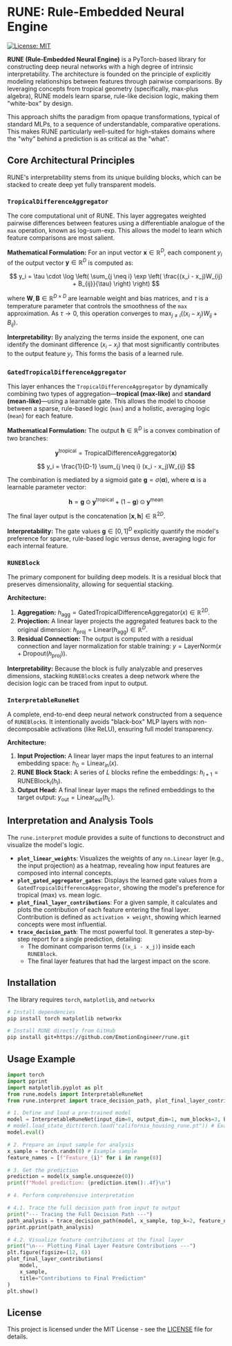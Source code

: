 # RUNE: Rule-Embedded Neural Engine

[![License: MIT](https://img.shields.io/badge/License-MIT-yellow.svg)](https://opensource.org/licenses/MIT)

**RUNE (Rule-Embedded Neural Engine)** is a PyTorch-based library for constructing deep neural networks with a high degree of intrinsic interpretability. The architecture is founded on the principle of explicitly modeling relationships between features through pairwise comparisons. By leveraging concepts from tropical geometry (specifically, max-plus algebra), RUNE models learn sparse, rule-like decision logic, making them "white-box" by design.

This approach shifts the paradigm from opaque transformations, typical of standard MLPs, to a sequence of understandable, comparative operations. This makes RUNE particularly well-suited for high-stakes domains where the "why" behind a prediction is as critical as the "what".

## Core Architectural Principles

RUNE's interpretability stems from its unique building blocks, which can be stacked to create deep yet fully transparent models.

### `TropicalDifferenceAggregator`
The core computational unit of RUNE. This layer aggregates weighted pairwise differences between features using a differentiable analogue of the `max` operation, known as log-sum-exp. This allows the model to learn which feature comparisons are most salient.

**Mathematical Formulation:**
For an input vector $\mathbf{x} \in \mathbb{R}^D$, each component $y_i$ of the output vector $\mathbf{y} \in \mathbb{R}^D$ is computed as:

$$
y_i = \tau \cdot \log \left( \sum_{j \neq i} \exp \left( \frac{(x_i - x_j)W_{ij} + B_{ij}}{\tau} \right) \right)
$$

where $\mathbf{W}, \mathbf{B} \in \mathbb{R}^{D \times D}$ are learnable weight and bias matrices, and $\tau$ is a temperature parameter that controls the smoothness of the `max` approximation. As $\tau \to 0$, this operation converges to $\max_{j \neq i}((x_i - x_j)W_{ij} + B_{ij})$.

**Interpretability:** By analyzing the terms inside the exponent, one can identify the dominant difference $(x_i - x_j)$ that most significantly contributes to the output feature $y_i$. This forms the basis of a learned rule.

### `GatedTropicalDifferenceAggregator`
This layer enhances the `TropicalDifferenceAggregator` by dynamically combining two types of aggregation—**tropical (max-like)** and **standard (mean-like)**—using a learnable gate. This allows the model to choose between a sparse, rule-based logic (`max`) and a holistic, averaging logic (`mean`) for each feature.

**Mathematical Formulation:**
The output $\mathbf{h} \in \mathbb{R}^D$ is a convex combination of two branches:

$$
\mathbf{y}^{\text{tropical}} = \text{TropicalDifferenceAggregator}(\mathbf{x})
$$

$$
y_i = \frac{1}{D-1} \sum_{j \neq i} (x_i - x_j)W_{ij}
$$

The combination is mediated by a sigmoid gate $\mathbf{g} = \sigma(\mathbf{\alpha})$, where $\mathbf{\alpha}$ is a learnable parameter vector:

$$
\mathbf{h} = \mathbf{g} \odot \mathbf{y}^{\text{tropical}} + (1 - \mathbf{g}) \odot \mathbf{y}^{\text{mean}}
$$

The final layer output is the concatenation $[\mathbf{x}, \mathbf{h}] \in \mathbb{R}^{2D}$.

**Interpretability:** The gate values $\mathbf{g} \in [0, 1]^D$ explicitly quantify the model's preference for sparse, rule-based logic versus dense, averaging logic for each internal feature.

### `RUNEBlock`
The primary component for building deep models. It is a residual block that preserves dimensionality, allowing for sequential stacking.

**Architecture:**
1.  **Aggregation:** $h_{\text{agg}} = \text{GatedTropicalDifferenceAggregator}(x) \in \mathbb{R}^{2D}$.
2.  **Projection:** A linear layer projects the aggregated features back to the original dimension: $h_{\text{proj}} = \text{Linear}(h_{\text{agg}}) \in \mathbb{R}^D$.
3.  **Residual Connection:** The output is computed with a residual connection and layer normalization for stable training: $y = \text{LayerNorm}(x + \text{Dropout}(h_{\text{proj}}))$.

**Interpretability:** Because the block is fully analyzable and preserves dimensions, stacking `RUNEBlock`s creates a deep network where the decision logic can be traced from input to output.

### `InterpretableRuneNet`
A complete, end-to-end deep neural network constructed from a sequence of `RUNEBlock`s. It intentionally avoids "black-box" MLP layers with non-decomposable activations (like ReLU), ensuring full model transparency.

**Architecture:**
1.  **Input Projection:** A linear layer maps the input features to an internal embedding space: $h_0 = \text{Linear}_{\text{in}}(x)$.
2.  **RUNE Block Stack:** A series of $L$ blocks refine the embeddings: $h_{l+1} = \text{RUNEBlock}_l(h_l)$.
3.  **Output Head:** A final linear layer maps the refined embeddings to the target output: $y_{\text{out}} = \text{Linear}_{\text{out}}(h_L)$.

## Interpretation and Analysis Tools

The `rune.interpret` module provides a suite of functions to deconstruct and visualize the model's logic.

-   **`plot_linear_weights`**: Visualizes the weights of any `nn.Linear` layer (e.g., the input projection) as a heatmap, revealing how input features are composed into internal concepts.
-   **`plot_gated_aggregator_gates`**: Displays the learned gate values from a `GatedTropicalDifferenceAggregator`, showing the model's preference for tropical (max) vs. mean logic.
-   **`plot_final_layer_contributions`**: For a given sample, it calculates and plots the contribution of each feature entering the final layer. Contribution is defined as `activation × weight`, showing which learned concepts were most influential.
-   **`trace_decision_path`**: The most powerful tool. It generates a step-by-step report for a single prediction, detailing:
    -   The dominant comparison terms (`(x_i - x_j)`) inside each `RUNEBlock`.
    -   The final layer features that had the largest impact on the score.

## Installation

The library requires `torch`, `matplotlib`, and `networkx`

```bash
# Install dependencies
pip install torch matplotlib networkx

# Install RUNE directly from GitHub
pip install git+https://github.com/EmotionEngineer/rune.git
```

## Usage Example

```python
import torch
import pprint
import matplotlib.pyplot as plt
from rune.models import InterpretableRuneNet
from rune.interpret import trace_decision_path, plot_final_layer_contributions

# 1. Define and load a pre-trained model
model = InterpretableRuneNet(input_dim=8, output_dim=1, num_blocks=3, block_dim=32)
# model.load_state_dict(torch.load("california_housing_rune.pt")) # Example
model.eval()

# 2. Prepare an input sample for analysis
x_sample = torch.randn(8) # Example sample
feature_names = [f"Feature_{i}" for i in range(8)]

# 3. Get the prediction
prediction = model(x_sample.unsqueeze(0))
print(f"Model prediction: {prediction.item():.4f}\n")

# 4. Perform comprehensive interpretation

# 4.1. Trace the full decision path from input to output
print("--- Tracing the Full Decision Path ---")
path_analysis = trace_decision_path(model, x_sample, top_k=2, feature_names=feature_names)
pprint.pprint(path_analysis)

# 4.2. Visualize feature contributions at the final layer
print("\n--- Plotting Final Layer Feature Contributions ---")
plt.figure(figsize=(12, 6))
plot_final_layer_contributions(
    model,
    x_sample,
    title="Contributions to Final Prediction"
)
plt.show()

```

## License

This project is licensed under the MIT License - see the [LICENSE](LICENSE) file for details.
